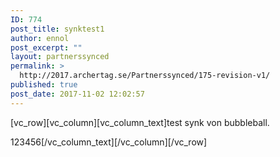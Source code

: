 ```yaml
---
ID: 774
post_title: synktest1
author: ennol
post_excerpt: ""
layout: partnerssynced
permalink: >
  http://2017.archertag.se/Partnerssynced/175-revision-v1/
published: true
post_date: 2017-11-02 12:02:57
---
```

[vc_row][vc_column][vc_column_text]test synk von bubbleball.

123456[/vc_column_text][/vc_column][/vc_row]
